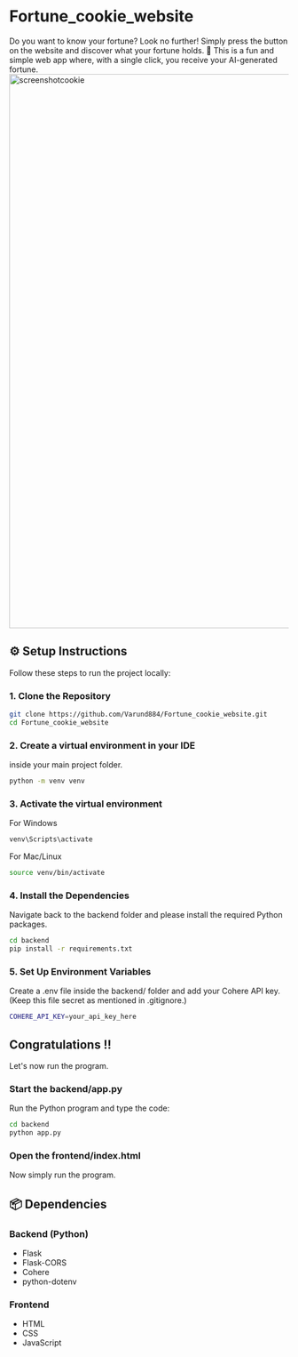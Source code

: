 # Fortune_cookie_website
Do you want to know your fortune? Look no further! Simply press the button on the website and discover what your fortune holds. 🥠 This is a fun and simple web app where, with a single click, you receive your AI-generated fortune.
<img width="1917" height="997" alt="screenshotcookie" src="https://github.com/user-attachments/assets/2207b855-c243-4b02-ad02-e2cf33cfc726" />


## ⚙️ Setup Instructions

Follow these steps to run the project locally:

### 1. Clone the Repository
```bash
git clone https://github.com/Varund884/Fortune_cookie_website.git
cd Fortune_cookie_website
```

### 2. Create a virtual environment in your IDE
inside your main project folder.
```bash
python -m venv venv
```

### 3. Activate the virtual environment
For Windows
```bash
venv\Scripts\activate
```
For Mac/Linux
```bash
source venv/bin/activate
```

### 4. Install the Dependencies
Navigate back to the backend folder and please install the required Python packages.
```bash
cd backend
pip install -r requirements.txt
```

### 5. Set Up Environment Variables
Create a .env file inside the backend/ folder and add your Cohere API key. (Keep this file secret as mentioned in .gitignore.)
```bash
COHERE_API_KEY=your_api_key_here
```

## Congratulations !!
Let's now run the program.

### Start the backend/app.py
Run the Python program and type the code:
```bash
cd backend
python app.py
```

### Open the frontend/index.html 
Now simply run the program.

## 📦 Dependencies

### Backend (Python)
- Flask
- Flask-CORS
- Cohere
- python-dotenv

### Frontend
- HTML
- CSS
- JavaScript

